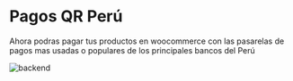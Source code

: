 # Pagos QR Perú
Ahora podras pagar tus productos en woocommerce con las pasarelas de pagos mas usadas o populares de los principales bancos del Perú

![backend]('https://i.imgur.com/xiakkyd.png')
